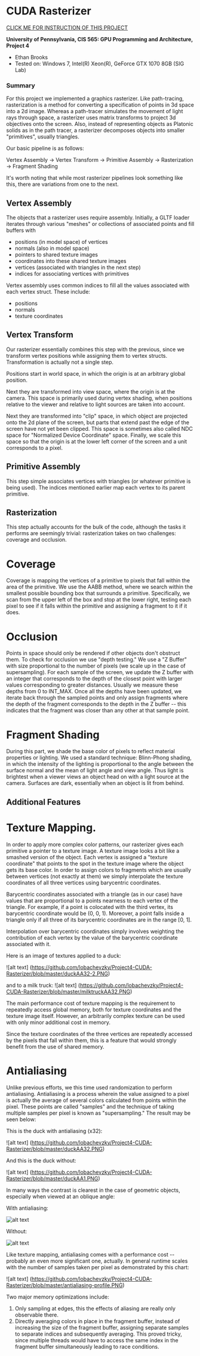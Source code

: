 CUDA Rasterizer
===============

[CLICK ME FOR INSTRUCTION OF THIS PROJECT](./INSTRUCTION.md)

**University of Pennsylvania, CIS 565: GPU Programming and Architecture, Project 4**

* Ethan Brooks
* Tested on: Windows 7, Intel(R) Xeon(R), GeForce GTX 1070 8GB (SIG Lab)

### Summary
For this project we implemented a graphics rasterizer. Like path-tracing, rasterization is a method for converting a specification of points in 3d space into a 2d image. Whereas a path-tracer simulates the movement of light rays through space, a rasterizer uses matrix transforms to project 3d objectives onto the screen. Also, instead of representing objects as Platonic solids as in the path tracer, a rasterizer decomposes objects into smaller "primitives", usually triangles.

Our basic pipeline is as follows:

 Vertex Assembly -> Vertex Transform -> Primitive Assembly -> Rasterization -> Fragment Shading

It's worth noting that while most rasterizer pipelines look something like this, there are variations from one to the next.

## Vertex Assembly
The objects that a rasterizer uses require assembly. Initially, a GLTF loader iterates through various "meshes" or collections of associated points and fill buffers with

- positions (in model space) of vertices
- normals (also in model space)
- pointers to shared texture images
- coordinates into these shared texture images
- vertices (associated with triangles in the next step)
- indices for associating vertices with primitives

Vertex assembly uses common indices to fill all the values associated with each vertex struct. These include:
- positions
- normals
- texture coordinates

## Vertex Transform
Our rasterizer essentially combines this step with the previous, since we transform vertex positions while assigning them to vertex structs. Transformation is actually not a single step.

Positions start in world space, in which the origin is at an arbitrary global position.

Next they are transformed into view space, where the origin is at the camera. This space is primarily used during vertex shading, when positions relative to the viewer and relative to light sources are taken into account.

Next they are transformed into "clip" space, in which object are projected onto the 2d plane of the screen, but parts that extend past the edge of the screen have not yet been clipped. This space is sometimes also called NDC space for "Normalized Device Coordinate" space. Finally, we scale this space so that the origin is at the lower left corner of the screen and a unit corresponds to a pixel.

## Primitive Assembly
This step simple associates vertices with triangles (or whatever primitive is being used). The indices mentioned earlier map each vertex to its parent primitive.

## Rasterization
This step actually accounts for the bulk of the code, although the tasks it performs are seemingly trivial: rasterization takes on two challenges: coverage and occlusion.

# Coverage
Coverage is mapping the vertices of a primitive to pixels that fall within the area of the primitive. We use the AABB method, where we search within the smallest possible bounding box that surrounds a primitive. Specifically, we scan from the upper left of the box and stop at the lower right, testing each pixel to see if it falls within the primitive and assigning a fragment to it if it does.

# Occlusion
Points in space should only be rendered if other objects don't obstruct them. To check for occlusion we use "depth testing." We use a "Z Buffer" with size proportional to the number of pixels (we scale up in the case of supersampling). For each sample of the screen, we update the Z buffer with an integer that corresponds to the depth of the closest point with larger values corresponding to greater distances. Usually we measure these depths from 0 to INT_MAX. Once all the depths have been updated, we iterate back through the sampled points and only assign fragments where the depth of the fragment corresponds to the depth in the Z buffer -- this indicates that the fragment was closer than any other at that sample point.

# Fragment Shading
During this part, we shade the base color of pixels to reflect material properties or lighting. We used a standard technique: Blinn-Phong shading, in which the intensity of the lighting is proportional to the angle between the surface normal and the mean of light angle and view angle. Thus light is brightest when a viewer views an object head on with a light source at the camera. Surfaces are dark, essentially when an object is lit from behind.

## Additional Features
# Texture Mapping.
In order to apply more complex color patterns, our rasterizer gives each primitive a pointer to a texture image. A texture image looks a bit like a smashed version of the object. Each vertex is assigned a "texture coordinate" that points to the spot in the texture image where the object gets its base color. In order to assign colors to fragments which are usually between vertices (not exactly at them) we simply interpolate the texture coordinates of all three vertices using barycentric coordinates.

Barycentric coordinates associated with a triangle (as in our case) have values that are proportional to a points nearness to each vertex of the triangle. For example, if a point is colocated with the third vertex, its barycentric coordinate would be (0, 0, 1). Moreover, a point falls inside a triangle only if all three of its barycentric coordinates are in the range [0, 1].

Interpolation over barycentric coordinates simply involves weighting the contribution of each vertex by the value of the barycentric coordinate associated with it.

Here is an image of textures applied to a duck:

![alt text] (https://github.com/lobachevzky/Project4-CUDA-Rasterizer/blob/master/duckAA32-2.PNG)

and to a milk truck:
![alt text] (https://github.com/lobachevzky/Project4-CUDA-Rasterizer/blob/master/milktruckAA32.PNG)

The main performance cost of texture mapping is the requirement to repeatedly access global memory, both for texture coordinates and the texture image itself. However, an arbitrarily complex texture can be used with only minor additional cost in memory.

Since the texture coordinates of the three vertices are repeatedly accessed by the pixels that fall within them, this is a feature that would strongly benefit from the use of shared memory.

# Antialiasing
Unlike previous efforts, we this time used randomization to perform antialiasing. Antialiasing is a process wherein the value assigned to a pixel is actually the average of several colors calculated from points within the pixel. These points are called "samples" and the technique of taking multiple samples per pixel is known as "supersampling." The result may be seen below:

This is the duck with antialiasing (x32):

![alt text] (https://github.com/lobachevzky/Project4-CUDA-Rasterizer/blob/master/duckAA32.PNG)

And this is the duck without:

![alt text] (https://github.com/lobachevzky/Project4-CUDA-Rasterizer/blob/master/duckAA1.PNG)

In many ways the contrast is clearest in the case of geometric objects, especially when viewed at an oblique angle:

With antialiasing:

![alt text](https://github.com/lobachevzky/Project4-CUDA-Rasterizer/blob/master/checkerboardAA32.PNG)

Without:

![alt text](https://github.com/lobachevzky/Project4-CUDA-Rasterizer/blob/master/checkerboardAA1.PNG)

Like texture mapping, antialiasing comes with a performance cost -- probably an even more significant one, actually. In general runtime scales with the number of samples taken per pixel as demonstrated by this chart:

![alt text] (https://github.com/lobachevzky/Project4-CUDA-Rasterizer/blob/master/antialiasing-profile.PNG)

Two major memory optimizations include:
1. Only sampling at edges, this the effects of aliasing are really only observable there.
2. Directly averaging colors in place in the fragment buffer, instead of increasing the size of the fragment buffer, assigning separate samples to separate indices and subsequently averaging. This proved tricky, since multiple threads would have to access the same index in the fragment buffer simultaneously leading to race conditions.
